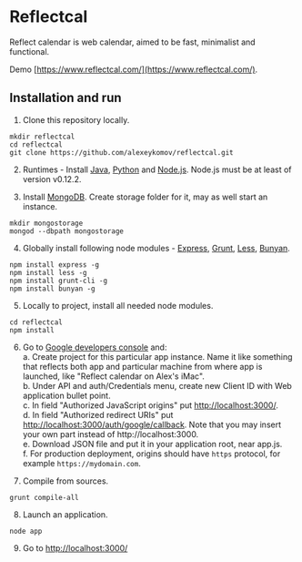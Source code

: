 Reflectcal
==========

Reflect calendar is web calendar, aimed to be fast, minimalist and functional. 

Demo [https://www.reflectcal.com/](https://www.reflectcal.com/).

Installation and run
--------------------

1. Clone this repository locally.

  ```
  mkdir reflectcal
  cd reflectcal
  git clone https://github.com/alexeykomov/reflectcal.git
  ```

2. Runtimes - Install [Java][jdk], [Python][python] and [Node.js][node.js]. Node.js must be at least of version v0.12.2.

3. Install [MongoDB][mongodb]. Create storage folder for it, may as well start
an instance.

  ```
  mkdir mongostorage
  mongod --dbpath mongostorage
  ```

4. Globally install following node modules - [Express][express], [Grunt][grunt], 
        [Less][less], [Bunyan][bunyan].

  ```
  npm install express -g
  npm install less -g
  npm install grunt-cli -g
  npm install bunyan -g
  ```

5. Locally to project, install all needed node modules.

  ```
  cd reflectcal
  npm install
  ```

6. Go to [Google developers console][devconsole] and:  
    a. Create project for this particular app instance. Name it like something that reflects both app and particular machine from where app is launched, like "Reflect calendar on Alex's iMac".  
    b. Under API and auth/Credentials menu, create new Client ID with Web application bullet point.  
    c. In field "Authorized JavaScript origins" put [http://localhost:3000/](http://localhost:3000/).  
    d. In field "Authorized redirect URIs" put [http://localhost:3000/auth/google/callback](http://localhost:3000/auth/google/callback ). Note that you may insert your own part instead of http://localhost:3000.  
    e. Download JSON file and put it in your application root, near app.js.  
    f. For production deployment, origins should have `https` protocol, for example `https://mydomain.com`.
        

7. Compile from sources.

  ```
  grunt compile-all
  ```

8. Launch an application.

  ```
  node app
  ```

9. Go to [http://localhost:3000/](http://localhost:3000/)

[jdk]: http://www.oracle.com/technetwork/java/javase/downloads/jdk8-downloads-2133151.html
[python]: https://www.python.org/download/releases/2.7/
[node.js]: http://nodejs.org/download/
[mongodb]: http://www.mongodb.org/downloads
[express]: https://github.com/visionmedia/express
[grunt]: https://github.com/gruntjs/grunt
[less]: https://github.com/less/less
[bunyan]: https://github.com/trentm/node-bunyan
[devconsole]: https://console.cloud.google.com/apis/credentials/oauthclient
